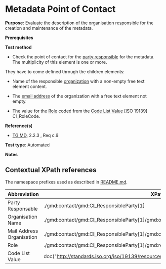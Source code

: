 # Metadata Point of Contact


**Purpose**: Evaluate the description of the organisation responsible for the creation and maintenance of the metadata.

**Prerequisites**

**Test method**

* Check the point of contact for the [party responsible](#partyResponsable) for the metadata.
The multiplicity of this element is one or more.

They have to come defined through the children elements:

* Name of the responsible [organization](#organisationName) with a non-empty free text element content.

* The [email address](#mailAddress) of the organization with a free text element not empty.

* The value for the [Role](#role) coded from the [Code List Value](#codeListValue) [ISO 19139] CI_RoleCode.

**Reference(s)**	 

* [TG MD](http://inspire.ec.europa.eu/id/ats/metadata/2.0/common/README#ref_TG_MD), 2.2.3 , Req c.6


**Test type**: Automated

**Notes**


## Contextual XPath references

The namespace prefixes used as described in [README.md](http://inspire.ec.europa.eu/id/ats/metadata/2.0/common/README#namespaces).

Abbreviation                                   |  XPath expression (relative to gmd:MD_Metadata)
-----------------------------------------------| -------------------------------------------------------------------------
<a name="partyResponsable"></a> Party Responsable  | ./gmd:contact/gmd:CI_ResponsibleParty[1]
<a name="organisationName"></a> Organisation Name  | ./gmd:contact/gmd:CI_ResponsibleParty[1]/gmd:organisationName/text()
<a name="mailAddress"></a> Mail Address Organisation | ./gmd:contact/gmd:CI_ResponsibleParty[1]/gmd:contactInfo/\*/gmd:address/\*/gmd:electronicMailAddress/text()
<a name="role"></a> Role  | ./gmd:contact/gmd:CI_ResponsibleParty[1]/gmd:role/gmd:CI_RoleCode/@codeListValue
<a name="codeListValue"></a> Code List Value | doc("http://standards.iso.org/iso/19139/resources/gmxCodelists.xml")//gmx:CodeListDictionary[@gml:id='CI_RoleCode']//gml:identifier/text()
